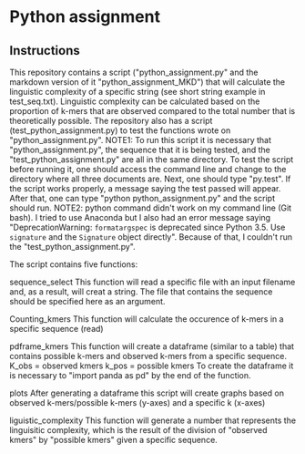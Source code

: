 # Python assignment 

## Instructions 
This repository contains a script ("python_assignment.py" and the markdown version of it "python_assignment_MKD") that will calculate the linguistic complexity of a specific string (see short string example in test_seq.txt). Linguistic complexity can be calculated based on the proportion of k-mers that are observed compared to the total number that is theoretically possible. The repository also has a script (test_python_assignment.py) to test the functions wrote on "python_assignment.py".
NOTE1: To run this script it is necessary that "python_assignment.py", the sequence that it is being tested, and the "test_python_assignment.py" are all in the same directory. To test the script before running it, one should access the command line and change to the directory where all three documents are. Next, one should type "py.test". If the script works properly, a message saying the test passed will appear. After that, one can type "python python_assignment.py" and the script should run.
NOTE2: python command didn't work on my command line (Git bash). I tried to use Anaconda but I also had an error message saying "DeprecationWarning: `formatargspec` is deprecated since Python 3.5. Use `signature` and the `Signature` object directly". Because of that, I couldn't run the "test_python_assignment.py". 

The script contains five functions:

sequence_select
This function will read a specific file with an input filename and, as a result, will creat a string. The file that contains the sequence should be specified here as an argument. 

Counting_kmers
This function will calculate the occurence of k-mers in a specific sequence (read)

pdframe_kmers
This function will create a dataframe (similar to a table) that contains possible k-mers and observed k-mers from a specific sequence.
K_obs = observed kmers
k_pos = possible kmers 
To create the dataframe it is necessary to "import panda as pd" by the end of the function.

plots
After generating a dataframe this script will create graphs based on observed k-mers/possible k-mers (y-axes) and a specific k (x-axes) 

liguistic_complexity
This function will generate a number that represents the linguisitic complexity, which is the result of the division of "observed kmers" by "possible kmers" given a specific sequence. 
